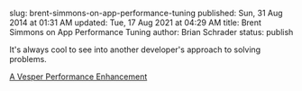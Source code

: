 slug: brent-simmons-on-app-performance-tuning
published: Sun, 31 Aug 2014 at 01:31 AM
updated: Tue, 17 Aug 2021 at 04:29 AM
title: Brent Simmons on App Performance Tuning
author: Brian Schrader
status: publish

It's always cool to see into another developer's approach to solving problems.

[A Vesper Performance Enhancement](http://inessential.com/2014/08/28/a_vesper_performance_enhancement)